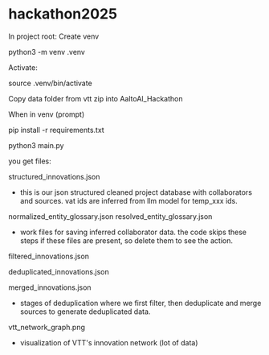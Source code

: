 # hackathon2025

In project root:
Create venv

python3 -m venv .venv

Activate:

source .venv/bin/activate

Copy data folder from vtt zip into AaltoAI_Hackathon

When in venv (prompt)

pip install -r requirements.txt

python3 main.py

you get files:

structured_innovations.json

-   this is our json structured cleaned project database with collaborators and sources. vat ids are inferred from llm model
    for temp_xxx ids.

normalized_entity_glossary.json
resolved_entity_glossary.json

-   work files for saving inferred collaborator data.
    the code skips these steps if these files are present,
    so delete them to see the action.

filtered_innovations.json

deduplicated_innovations.json

merged_innovations.json

-   stages of deduplication where we first filter, then deduplicate and merge sources to generate deduplicated data.

vtt_network_graph.png

-   visualization of VTT's innovation network (lot of data)
